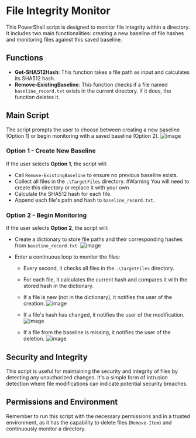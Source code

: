 # File Integrity Monitor

This PowerShell script is designed to monitor file integrity within a directory. It includes two main functionalities: creating a new baseline of file hashes and monitoring files against this saved baseline.

## Functions

- **Get-SHA512Hash**: This function takes a file path as input and calculates its SHA512 hash.
- **Remove-ExistingBaseline**: This function checks if a file named `baseline_record.txt` exists in the current directory. If it does, the function deletes it.

## Main Script

The script prompts the user to choose between creating a new baseline (Option 1) or begin monitoring with a saved baseline (Option 2).
![image](https://github.com/jycybersec/PowerShell-FIM-script/assets/171355828/95f33ef9-07b5-4082-8278-dc495f018817)


### Option 1 - Create New Baseline

If the user selects **Option 1**, the script will:
- Call `Remove-ExistingBaseline` to ensure no previous baseline exists.
- Collect all files in the `.\TargetFiles` directory.  #Warning You will need to create this directory or replace it with your own
- Calculate the SHA512 hash for each file.
- Append each file's path and hash to `baseline_record.txt`.

### Option 2 - Begin Monitoring

If the user selects **Option 2**, the script will:
- Create a dictionary to store file paths and their corresponding hashes from `baseline_record.txt`.
  ![image](https://github.com/jycybersec/PowerShell-FIM-script/assets/171355828/da3dcb36-51c4-448c-af4a-b5cb10c49c32)

- Enter a continuous loop to monitor the files:
  - Every second, it checks all files in the `.\TargetFiles` directory.
  - For each file, it calculates the current hash and compares it with the stored hash in the dictionary.
  - If a file is new (not in the dictionary), it notifies the user of the creation.
    ![image](https://github.com/jycybersec/PowerShell-FIM-script/assets/171355828/47b78648-3b3d-4752-95f7-9c3954fd54dd)


  - If a file's hash has changed, it notifies the user of the modification.
   ![image](https://github.com/jycybersec/PowerShell-FIM-script/assets/171355828/190639ab-85c6-4c57-8300-5d0e293701ad)


  - If a file from the baseline is missing, it notifies the user of the deletion.
  ![image](https://github.com/jycybersec/PowerShell-FIM-script/assets/171355828/12241b57-a211-46eb-b9a7-0243fd035c55)


## Security and Integrity

This script is useful for maintaining the security and integrity of files by detecting any unauthorized changes. It's a simple form of intrusion detection where file modifications can indicate potential security breaches.

## Permissions and Environment

Remember to run this script with the necessary permissions and in a trusted environment, as it has the capability to delete files (`Remove-Item`) and continuously monitor a directory.
